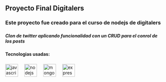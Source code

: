 <h2 align="left">Proyecto Final Digitalers</h2>

###

<h3 align="left">Este proyecto fue creado para el curso de nodejs de digitalers</h3>

###

<h5 align="left">Clon de twitter aplicando funcionalidad con un CRUD para el conrol de los posts</h5>

###

<h4 align="left">Tecnologias usadas:</h4>

###

<div align="left">
  <img src="https://cdn.jsdelivr.net/gh/devicons/devicon/icons/javascript/javascript-original.svg" height="40" alt="javascript logo"  />
  <img width="12" />
  <img src="https://cdn.jsdelivr.net/gh/devicons/devicon/icons/nodejs/nodejs-original.svg" height="40" alt="nodejs logo"  />
  <img width="12" />
  <img src="https://cdn.jsdelivr.net/gh/devicons/devicon/icons/mongodb/mongodb-original.svg" height="40" alt="mongodb logo"  />
  <img width="12" />
  <img src="https://cdn.jsdelivr.net/gh/devicons/devicon/icons/express/express-original.svg" height="40" alt="express logo"  />
</div>

###

